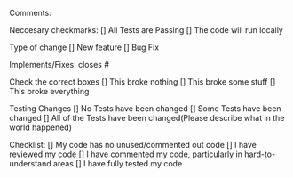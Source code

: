 Comments:

Neccesary checkmarks:
    [] All Tests are Passing
    [] The code will run locally

Type of change
    [] New feature
    [] Bug Fix

Implements/Fixes:
    closes #

Check the correct boxes
    [] This broke nothing
    [] This broke some stuff
    [] This broke everything

Testing Changes
    [] No Tests have been changed
    [] Some Tests have been changed
    [] All of the Tests have been changed(Please describe what in the world happened)

Checklist:
    [] My code has no unused/commented out code
    [] I have reviewed my code
    [] I have commented my code, particularly in hard-to-understand areas
    [] I have fully tested my code
